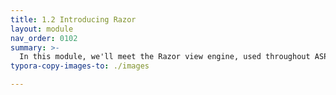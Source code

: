 ```yaml
---
title: 1.2 Introducing Razor
layout: module
nav_order: 0102
summary: >-
  In this module, we'll meet the Razor view engine, used throughout ASP.NET for generating HTML and managing templated content. We'll learn about Razor Pages, and take our first look at the model/view/controller (MVC) pattern and how MVC is implemented in ASP.NET Core.
typora-copy-images-to: ./images

---
```


